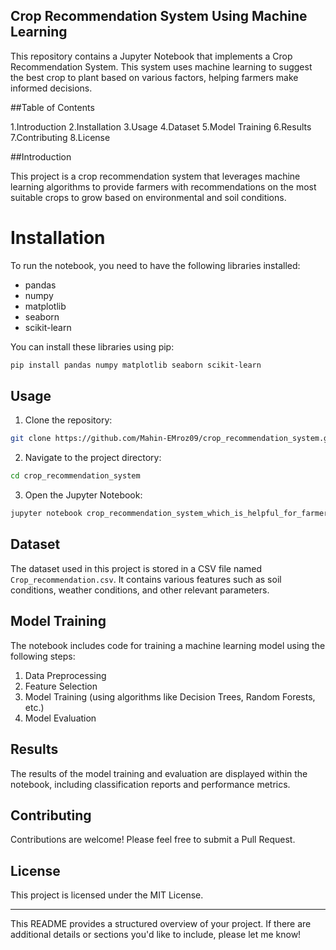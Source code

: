 ## Crop Recommendation System Using Machine Learning

This repository contains a Jupyter Notebook that implements a Crop Recommendation System. This system uses machine learning to suggest the best crop to plant based on various factors, helping farmers make informed decisions.

 ##Table of Contents

1.Introduction
2.Installation
3.Usage
4.Dataset
5.Model Training
6.Results
7.Contributing
8.License
 
 ##Introduction


This project is a crop recommendation system that leverages machine learning algorithms to provide farmers with recommendations on the most suitable crops to grow based on environmental and soil conditions.

# Installation

To run the notebook, you need to have the following libraries installed:

- pandas
- numpy
- matplotlib
- seaborn
- scikit-learn

You can install these libraries using pip:

```bash
pip install pandas numpy matplotlib seaborn scikit-learn
```

## Usage

1. Clone the repository:

```bash
git clone https://github.com/Mahin-EMroz09/crop_recommendation_system.git
```

2. Navigate to the project directory:

```bash
cd crop_recommendation_system
```

3. Open the Jupyter Notebook:

```bash
jupyter notebook crop_recommendation_system_which_is_helpful_for_farmers.ipynb
```

## Dataset

The dataset used in this project is stored in a CSV file named `Crop_recommendation.csv`. It contains various features such as soil conditions, weather conditions, and other relevant parameters.

## Model Training

The notebook includes code for training a machine learning model using the following steps:

1. Data Preprocessing
2. Feature Selection
3. Model Training (using algorithms like Decision Trees, Random Forests, etc.)
4. Model Evaluation

## Results

The results of the model training and evaluation are displayed within the notebook, including classification reports and performance metrics.

## Contributing

Contributions are welcome! Please feel free to submit a Pull Request.

## License

This project is licensed under the MIT License.

---

This README provides a structured overview of your project. If there are additional details or sections you'd like to include, please let me know!

